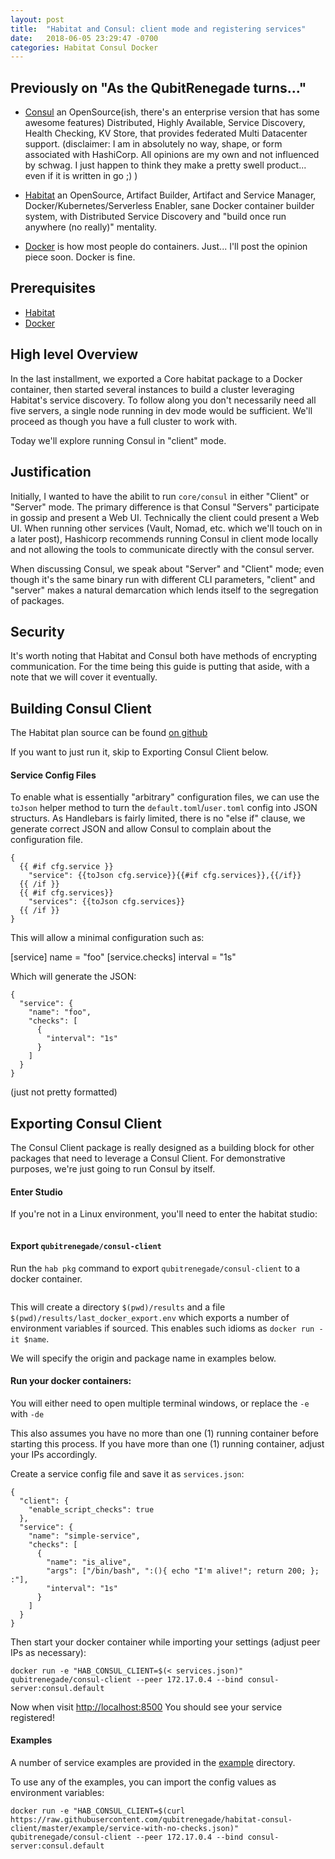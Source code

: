 ```yaml
---
layout: post
title:  "Habitat and Consul: client mode and registering services"
date:   2018-06-05 23:29:47 -0700
categories: Habitat Consul Docker
---
```


## Previously on "As the QubitRenegade turns..."

* [Consul](https://www.consul.io) an OpenSource(ish, there's an enterprise version that has some awesome features) Distributed, Highly Available, Service Discovery, Health Checking, KV Store, that provides federated Multi Datacenter support.  (disclaimer: I am in absolutely no way, shape, or form associated with HashiCorp.  All opinions are my own and not influenced by schwag.  I just happen to think they make a pretty swell product... even if it is written in go ;) )

* [Habitat](https://www.habitat.sh/learn/) an OpenSource, Artifact Builder, Artifact and Service Manager, Docker/Kubernetes/Serverless Enabler, sane Docker container builder system, with Distributed Service Discovery and "build once run anywhere (no really)" mentality.

* [Docker](https://www.docker.com/) is how most people do containers. Just... I'll post the opinion piece soon.  Docker is fine.

## Prerequisites

* [Habitat](https://www.habitat.sh/docs/install-habitat/)
* [Docker](https://docs.docker.com/install/) 

## High level Overview

In the last installment, we exported a Core habitat package to a Docker container, then started several instances to build a cluster leveraging Habitat's service discovery.  To follow along you don't necessarily need all five servers, a single node running in dev mode would be sufficient.  We'll proceed as though you have a full cluster to work with.

Today we'll explore running Consul in "client" mode.

## Justification

Initially, I wanted to have the abilit to run `core/consul` in either "Client" or "Server" mode.  The primary difference is that Consul "Servers" participate in gossip and present a Web UI.  Technically the client could present a Web UI.  When running other services (Vault, Nomad, etc. which we'll touch on in a later post), Hashicorp recommends running Consul in client mode locally and not allowing the tools to communicate directly with the consul server.

When discussing Consul, we speak about "Server" and "Client" mode; even though it's the same binary run with different CLI parameters, "client" and "server" makes a natural demarcation which lends itself to the segregation of packages.

## Security

It's worth noting that Habitat and Consul both have methods of encrypting communication.  For the time being this guide is putting that aside, with a note that we will cover it eventually.


## Building Consul Client

The Habitat plan source can be found [on github](https://github.com/qubitrenegade/habitat-consul-client)

If you want to just run it, skip to Exporting Consul Client below.



#### Service Config Files

To enable what is essentially "arbitrary" configuration files, we can use the `toJson` helper method to turn the `default.toml`/`user.toml` config into JSON structurs.  As Handlebars is fairly limited, there is no "else if" clause, we generate correct JSON and allow Consul to complain about the configuration file.

```
{
  {{ #if cfg.service }}
    "service": {{toJson cfg.service}}{{#if cfg.services}},{{/if}}
  {{ /if }}
  {{ #if cfg.services}}
    "services": {{toJson cfg.services}}
  {{ /if }}
}
```

This will allow a minimal configuration such as:

[service]
name = "foo"
[service.checks]
interval = "1s"

Which will generate the JSON:

```
{
  "service": {
    "name": "foo",
    "checks": [
      {
        "interval": "1s"
      }
    ]
  }
}

```

(just not pretty formatted)

## Exporting Consul Client

The Consul Client package is really designed as a building block for other packages that need to leverage a Consul Client.  For demonstrative purposes, we're just going to run Consul by itself.

#### Enter Studio

If you're not in a Linux environment, you'll need to enter the habitat studio:

```$ hab studio enter
```

#### Export `qubitrenegade/consul-client`

Run the `hab pkg` command to export `qubitrenegade/consul-client` to a docker container.

```$ hab pkg export docker qubitrenegade/consul-client
```

This will create a directory `$(pwd)/results` and a file `$(pwd)/results/last_docker_export.env` which exports a number of environment variables if sourced.  This enables such idioms as `docker run -it $name`.

We will specify the origin and package name in examples below.

#### Run your docker containers:

You will either need to open multiple terminal windows, or replace the `-e` with `-de`

This also assumes you have no more than one (1) running container before starting this process.  If you have more than one (1) running container, adjust your IPs accordingly.

Create a service config file and save it as `services.json`:

```
{
  "client": {
    "enable_script_checks": true
  },
  "service": {
    "name": "simple-service",
    "checks": [
      {
        "name": "is_alive",
        "args": ["/bin/bash", ":(){ echo "I'm alive!"; return 200; }; :"],
        "interval": "1s"
      }
    ]
  }
}
```

Then start your docker container while importing your settings (adjust peer IPs as necessary):

```
docker run -e "HAB_CONSUL_CLIENT=$(< services.json)" qubitrenegade/consul-client --peer 172.17.0.4 --bind consul-server:consul.default
```

Now when visit [http://localhost:8500](http://localhost:8500) You should see your service registered!

#### Examples

A number of service examples are provided in the [example](https://github.com/qubitrenegade/habitat-consul-client/tree/master/example) directory.

To use any of the examples, you can import the config values as environment variables:

```
docker run -e "HAB_CONSUL_CLIENT=$(curl https://raw.githubusercontent.com/qubitrenegade/habitat-consul-client/master/example/service-with-no-checks.json)" qubitrenegade/consul-client --peer 172.17.0.4 --bind consul-server:consul.default
```
